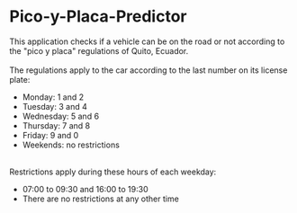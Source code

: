 # Pico-y-Placa-Predictor
This application checks if a vehicle can be on the road or not according to the "pico y placa" regulations of Quito, Ecuador.
<br>
<br>
The regulations apply to the car according to the last number on its license plate:
	<ul>
         <li>Monday: 1 and 2</li>
         <li>Tuesday: 3 and 4</li>
         <li>Wednesday: 5 and 6</li>
         <li>Thursday: 7 and 8</li>
		 <li>Friday: 9 and 0</li>
		 <li>Weekends: no restrictions</li>
    </ul>
<br>
Restrictions apply during these hours of each weekday:
	<ul>
         <li>07:00 to 09:30 and 16:00 to 19:30</li>
         <li>There are no restrictions at any other time</li>
    </ul>
